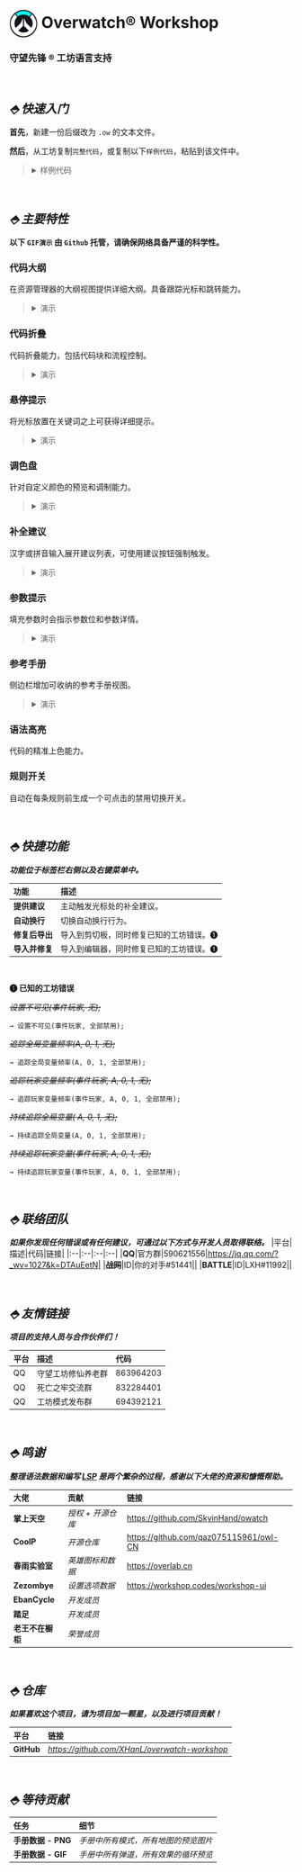# <img src="images/extension/icon.png" width="50" height="50" align=center /> **Overwatch®** Workshop

### **守望先锋 ®** 工坊语言支持

<br>

## **_⬘ 快速入门_**

**首先**，新建一份后缀改为 `.ow` 的文本文件。

**然后**，从工坊复制`完整代码`，或复制以下`样例代码`，粘贴到该文件中。

> <details>
>     <summary>样例代码</summary>
>
>     规则("你好")
>     {
>         事件
>         {
>             持续 - 全局;
>         }
>
>         条件
>         {
>             按钮被按下(主机玩家, 按钮(互动)) == 真;
>         }
>
>         动作
>         {
>             小字体信息(主机玩家, 自定义字符串("你好"));
>         }
>     }
>
> </details>

<br>

## **_⬘ 主要特性_**

**以下 `GIF演示` 由 `Github` 托管，请确保网络具备严谨的科学性。**

### **代码大纲**

在资源管理器的大纲视图提供详细大纲。具备跟踪光标和跳转能力。

>  <details>
>      <summary>演示</summary>
>      <img src="gifs/outlines.gif" align=center />
>  </details>

### **代码折叠**

代码折叠能力，包括代码块和流程控制。

>  <details>
>      <summary>演示</summary>
>      <img src="gifs/fold.gif" align=center />
>  </details>

### **悬停提示**

将光标放置在关键词之上可获得详细提示。

>  <details>
>      <summary>演示</summary>
>      <img src="gifs/hover.gif" align=center />
>  </details>

### **调色盘**

针对自定义颜色的预览和调制能力。

>  <details>
>      <summary>演示</summary>
>      <img src="gifs/color.gif" align=center />
>  </details>

### **补全建议**

汉字或拼音输入展开建议列表，可使用建议按钮强制触发。

>  <details>
>      <summary>演示</summary>
>      <img src="gifs/suggestion.gif" align=center />
>  </details>

### **参数提示**

填充参数时会指示参数位和参数详情。

>  <details>
>      <summary>演示</summary>
>      <img src="gifs/sign.gif" align=center />
>  </details>

### **参考手册**

侧边栏增加可收纳的参考手册视图。

>  <details>
>      <summary>演示</summary>
>      <img src="gifs/manual.gif" align=center />
>  </details>

### **语法高亮**

代码的精准上色能力。

### **规则开关**

自动在每条规则前生成一个可点击的禁用切换开关。

<br>

## **_⬘ 快捷功能_**

**_功能位于标签栏右侧以及右键菜单中。_**

| 功能           | 描述                                    |
| :------------- | :-------------------------------------- |
| **提供建议**   | 主动触发光标处的补全建议。              |
| **自动换行**   | 切换自动换行行为。                      |
| **修复后导出** | 导入到剪切板，同时修复已知的工坊错误。❶ |
| **导入并修复** | 导入到编辑器，同时修复已知的工坊错误。❶ |

<br>

**❶ 已知的工坊错误**

_~~设置不可见(事件玩家, 无);~~_

`→ 设置不可见(事件玩家, 全部禁用);`

_~~追踪全局变量频率(A, 0, 1, 无);~~_

`→ 追踪全局变量频率(A, 0, 1, 全部禁用);`

_~~追踪玩家变量频率(事件玩家, A, 0, 1, 无);~~_

`→ 追踪玩家变量频率(事件玩家, A, 0, 1, 全部禁用);`

_~~持续追踪全局变量( A, 0, 1, 无);~~_

`→ 持续追踪全局变量(A, 0, 1, 全部禁用);`

_~~持续追踪玩家变量(事件玩家, A, 0, 1, 无);~~_

`→ 持续追踪玩家变量(事件玩家, A, 0, 1, 全部禁用);`

<br>

## **_⬘ 联络团队_**

**_如果你发现任何错误或有任何建议，可通过以下方式与开发人员取得联络。_**
|平台|描述|代码|链接|
|:--|:--|:--|:--|
|**QQ**|官方群|590621556|https://jq.qq.com/?_wv=1027&k=DTAuEetN|
|~~**战网**~~|ID|你的对手#51441||
|**BATTLE**|ID|LXH#11992||

<br>

## **_⬘ 友情链接_**

**_项目的支持人员与合作伙伴们！_**

| 平台 | 描述               | 代码      |
| :--- | :----------------- | :-------- |
| QQ   | 守望工坊修仙养老群 | 863964203 |
| QQ   | 死亡之牢交流群     | 832284401 |
| QQ   | 工坊模式发布群     | 694392121 |

<br>

## **_⬘ 鸣谢_**

**_整理语法数据和编写 [LSP](https://microsoft.github.io/language-server-protocol/) 是两个繁杂的过程，感谢以下大佬的资源和慷慨帮助。_**

| 大佬             | 贡献              | 链接                                   |
| :--------------- | :---------------- | :------------------------------------- |
| **掌上天空**     | _授权 + 开源仓库_ | https://github.com/SkyinHand/owatch    |
| **CoolP**        | _开源仓库_        | https://github.com/qaz075115961/owl-CN |
| **春雨实验室**   | _英雄图标和数据_  | https://overlab.cn                     |
| **Zezombye**     | _设置选项数据_    | https://workshop.codes/workshop-ui     |
| **EbanCycle**    | _开发成员_        |
| **踏足**         | _开发成员_        |
| **老王不在橱柜** | _荣誉成员_        |

<br>

## **_⬘ 仓库_**

**_如果喜欢这个项目，请为项目加一颗星，以及进行项目贡献！_**

| 平台       | 链接                                          |
| :--------- | :-------------------------------------------- |
| **GitHub** | *https://github.com/XHanL/overwatch-workshop* |

<br>

## **_⬘ 等待贡献_**

| 任务               | 细节                                 |
| :----------------- | :----------------------------------- |
| **手册数据 - PNG** | _手册中所有模式，所有地图的预览图片_ |
| **手册数据 - GIF** | _手册中所有弹道，所有效果的循环预览_ |
